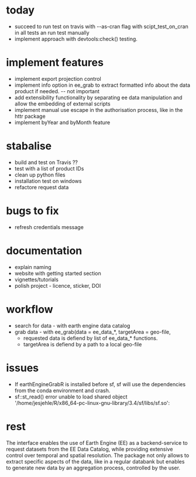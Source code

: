 # today


* succeed to run test on travis with --as-cran flag with scipt_test_on_cran in all tests an run test manually
* implement approach with devtools:check() testing.


# implement features

* implement export projection control
* implement info option in ee_grab to extract formatted info about the data product if needed. -- not important
* add extensibility functionality by separating ee data manipulation and allow the embedding of external scripts
* implement manual use escape in the authorisation process, like in the httr package
* implement byYear and byMonth feature


# stabalise

* build and test on Travis ??
* test with a list of product IDs
* clean up python files
* installation test on windows
* refactore request data

# bugs to fix

* refresh credentials message

# documentation

* explain naming
* website with getting started section
* vignettes/tutorials
* polish project - licence, sticker, DOI


# workflow

* search for data - with earth engine data catalog
* grab data - with ee_grab(data = ee_data_*, targetArea = geo-file, 
  * requested data is defiend by list of ee_data_* functions.
  * targetArea is defiend by a path to a local geo-file
  


# issues

* If earthEngineGrabR is installed before sf, sf will use the dependencies from the conda environment and crash.
* sf::st_read() error unable to load shared object '/home/jesjehle/R/x86_64-pc-linux-gnu-library/3.4/sf/libs/sf.so':



# rest

The interface enables the use of Earth Engine (EE) as a backend-service to request datasets from the EE Data Catalog, while providing extensive control over temporal and spatial resolution. The package not only allows to extract specific aspects of the data, like in a regular databank but enables to generate new data by an aggregation process, controlled by the user. 







